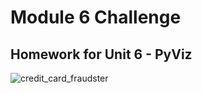 # Module 6 Challenge
## Homework for Unit 6 - PyViz

![credit_card_fraudster](https://github.com/br4nders0n/module_6_challenge/assets/133409952/7ed03259-4354-4feb-8eee-53cff883c140)
